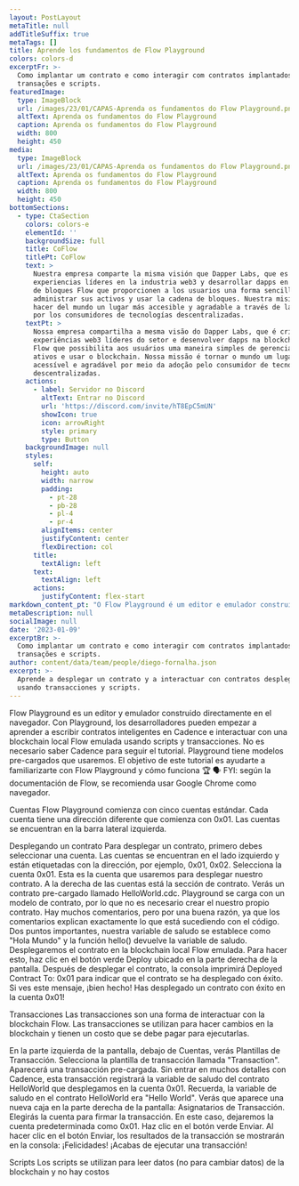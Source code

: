```yaml
---
layout: PostLayout
metaTitle: null
addTitleSuffix: true
metaTags: []
title: Aprende los fundamentos de Flow Playground
colors: colors-d
excerptFr: >-
  Como implantar um contrato e como interagir com contratos implantados usando
  transações e scripts.
featuredImage:
  type: ImageBlock
  url: /images/23/01/CAPAS-Aprenda os fundamentos do Flow Playground.png
  altText: Aprenda os fundamentos do Flow Playground
  caption: Aprenda os fundamentos do Flow Playground
  width: 800
  height: 450
media:
  type: ImageBlock
  url: /images/23/01/CAPAS-Aprenda os fundamentos do Flow Playground.png
  altText: Aprenda os fundamentos do Flow Playground
  caption: Aprenda os fundamentos do Flow Playground
  width: 800
  height: 450
bottomSections:
  - type: CtaSection
    colors: colors-e
    elementId: ''
    backgroundSize: full
    title: CoFlow
    titlePt: CoFlow
    text: >
      Nuestra empresa comparte la misma visión que Dapper Labs, que es crear
      experiencias líderes en la industria web3 y desarrollar dapps en la cadena
      de bloques Flow que proporcionen a los usuarios una forma sencilla de
      administrar sus activos y usar la cadena de bloques. Nuestra misión es
      hacer del mundo un lugar más accesible y agradable a través de la adopción
      por los consumidores de tecnologías descentralizadas.
    textPt: >
      Nossa empresa compartilha a mesma visão do Dapper Labs, que é criar
      experiências web3 líderes do setor e desenvolver dapps na blockchain da
      Flow que possibilita aos usuários uma maneira simples de gerenciar seus
      ativos e usar o blockchain. Nossa missão é tornar o mundo um lugar mais
      acessível e agradável por meio da adoção pelo consumidor de tecnologias
      descentralizadas.
    actions:
      - label: Servidor no Discord
        altText: Entrar no Discord
        url: 'https://discord.com/invite/hT8EpC5mUN'
        showIcon: true
        icon: arrowRight
        style: primary
        type: Button
    backgroundImage: null
    styles:
      self:
        height: auto
        width: narrow
        padding:
          - pt-28
          - pb-28
          - pl-4
          - pr-4
        alignItems: center
        justifyContent: center
        flexDirection: col
      title:
        textAlign: left
      text:
        textAlign: left
      actions:
        justifyContent: flex-start
markdown_content_pt: "O Flow Playground é um editor e emulador construído diretamente no navegador. Com o playground, os desenvolvedores podem começar a aprender a escrever contratos inteligentes Cadence e interagir com uma blockchain local Flow emulada usando scripts e transações.\n\nNão é preciso saber Cadence para seguir o tutorial. O playground tem modelos pré-carregados que usaremos.\n\nO objetivo desse tutorial é ajudá-lo a se familiarizar com o Flow Playground e como ele funciona \U0001F3C6\n\n\U0001F5E3️ FYI: o Google Chrome é o navegador recomendado de acordo com a documentação do Flow.\n\nContas\nO Flow Playground começa com cinco contas padrão. Cada conta tem um endereço diferente começando com 0x01. As contas estão localizadas na barra lateral esquerda.\n\nImplantando um contrato\nPara implantar um contrato, você precisa primeiro selecionar uma conta. As contas estão localizadas na esquerda e são rotuladas pelo endereço, por exemplo, 0x01, 0x02.\n\nSelecione a conta 0x01. Esta é a conta que usaremos para implantar nosso contrato.\n\nÀ direita das contas, está a seção de contrato. Você verá um contrato pré-carregado chamado HelloWorld.cdc. O playground é pré-carregado com um modelo de contrato, então não é necessário criar o nosso próprio contrato.\n\nHá muitos comentários, mas por uma boa razão, pois os comentários explicam exatamente o que está acontecendo com o código. Dois pontos importantes, a nossa variável de saudação está definida como \"Hello World\" e a função hello() retorna a variável de saudação.\n\nVamos implantar o contrato na blockchain local Flow emulada. Para fazer isso, clique no botão verde Deploy localizado na direita da tela.\n\nDepois de implantar o contrato, o console imprimirá Deployed Contract To: 0x01 para indicar que o contrato foi implantado com sucesso.\n\nSe você vir esta mensagem, bem feito! Você implantou com sucesso um contrato na conta 0x01!\n\nTransações\nAs transações são uma maneira de interagir com a blockchain Flow. As transações são usadas para fazer mudanças na blockchain e custam dinheiro para serem executadas.\n\nNa parte esquerda da tela, abaixo de Contas, você verá Templates de Transação. Selecione o template de transação chamado \"Transaction\". Uma transação pré-carregada aparecerá.\n\nSem entrar muito em detalhes com o Cadence, essa transação irá registrar a variável de saudação do contrato HelloWorld que nós implantamos na conta 0x01. Lembre-se, a variável de saudação no contrato HelloWorld era \"Hello World\".\n\nVocê verá uma nova caixa aparecer na parte direita da tela: Assinantes de Transação. Você escolherá a conta para assinar a transação. Neste caso, deixaremos como a conta padrão 0x01.\n\nClique no botão verde Enviar.\n\nAo clicar no botão Enviar, os resultados da transação serão exibidos no console:\n\nParabéns! Você acabou de executar uma transação!\n\nScripts\nOs scripts são usados para ler dados (não mudar dados) da blockchain e não há taxas para usar scripts no Flow.\n\nAbaixo de Transações, você verá a seção de Templates de Script.\n\nSelecione o template de script chamado \"Script\" e em seguida exclua todo o código dentro do template.\n\nCopie e cole o seguinte código no \"Script\":\n\nimport HelloWorld from 0x01\n\npub fun main(): String {\nreturn HelloWorld.greeting\n}\nEste script retornará o valor da variável de saudação do contrato HelloWorld, que é \"Hello World\".\n\nNa parte direita da tela, há um botão verde Executar. Clique Executar.\n\nDentro do console, os resultados do script serão exibidos. Este é como o seu console deve ficar:\n\nUau! Nosso script leu do contrato HelloWorld que nós implantamos na conta 0x01 e retornou o \"valor\" da variável de saudação. Bravo!\n\nParabéns\nVocê conseguiu! Você é oficialmente um Pro do Playground \U0001F4AA Você implantou um contrato e interagiu com seu contrato usando um script e uma transação. Agora é hora de você mergulhar mais fundo.\n\nTutoriais do Playground\nO playground também inclui os seguintes tutoriais que você pode completar:\n\n[Hello World](https://developers.flow.com/cadence/tutorial/02-hello-world)\n\n[Mint Fungible Tokens](https://developers.flow.com/cadence/tutorial/06-fungible-tokens)\n\n[Create Non-Fungible Tokens](https://developers.flow.com/cadence/tutorial/05-non-fungible-tokens-1)\n\n[Build a Marketplace](https://developers.flow.com/cadence/tutorial/08-marketplace-compose)\n\n[Expand Non-Fungible Tokens](https://developers.flow.com/cadence/tutorial/10-resources-compose)\n\n[Voting Contract](https://developers.flow.com/cadence/tutorial/09-voting)\n\n\nCada tutorial contém todo o código de exemplo necessário para seguir junto, bem como explicações detalhadas sobre como o código funciona e como ele se relaciona com a blockchain Flow. Ao seguir esses tutoriais, você poderá aprender como criar sua própria aplicação blockchain usando a plataforma Flow.\n"
metaDescription: null
socialImage: null
date: '2023-01-09'
excerptBr: >-
  Como implantar um contrato e como interagir com contratos implantados usando
  transações e scripts.
author: content/data/team/people/diego-fornalha.json
excerpt: >-
  Aprende a desplegar un contrato y a interactuar con contratos desplegados
  usando transacciones y scripts.
---
```




Flow Playground es un editor y emulador construido directamente en el navegador. Con Playground, los desarrolladores pueden empezar a aprender a escribir contratos inteligentes en Cadence e interactuar con una blockchain local Flow emulada usando scripts y transacciones.
No es necesario saber Cadence para seguir el tutorial. Playground tiene modelos pre-cargados que usaremos.
El objetivo de este tutorial es ayudarte a familiarizarte con Flow Playground y cómo funciona 🏆
🗣️ FYI: según la documentación de Flow, se recomienda usar Google Chrome como navegador.

Cuentas
Flow Playground comienza con cinco cuentas estándar. Cada cuenta tiene una dirección diferente que comienza con 0x01. Las cuentas se encuentran en la barra lateral izquierda.

Desplegando un contrato
Para desplegar un contrato, primero debes seleccionar una cuenta. Las cuentas se encuentran en el lado izquierdo y están etiquetadas con la dirección, por ejemplo, 0x01, 0x02.
Selecciona la cuenta 0x01. Esta es la cuenta que usaremos para desplegar nuestro contrato.
A la derecha de las cuentas está la sección de contrato. Verás un contrato pre-cargado llamado HelloWorld.cdc. Playground se carga con un modelo de contrato, por lo que no es necesario crear el nuestro propio contrato.
Hay muchos comentarios, pero por una buena razón, ya que los comentarios explican exactamente lo que está sucediendo con el código. Dos puntos importantes, nuestra variable de saludo se establece como "Hola Mundo" y la función hello() devuelve la variable de saludo.
Desplegaremos el contrato en la blockchain local Flow emulada. Para hacer esto, haz clic en el botón verde Deploy ubicado en la parte derecha de la pantalla.
Después de desplegar el contrato, la consola imprimirá Deployed Contract To: 0x01 para indicar que el contrato se ha desplegado con éxito.
Si ves este mensaje, ¡bien hecho! Has desplegado un contrato con éxito en la cuenta 0x01!

Transacciones
Las transacciones son una forma de interactuar con la blockchain Flow. Las transacciones se utilizan para hacer cambios en la blockchain y tienen un costo que se debe pagar para ejecutarlas.

En la parte izquierda de la pantalla, debajo de Cuentas, verás Plantillas de Transacción. Selecciona la plantilla de transacción llamada "Transaction". Aparecerá una transacción pre-cargada.
Sin entrar en muchos detalles con Cadence, esta transacción registrará la variable de saludo del contrato HelloWorld que desplegamos en la cuenta 0x01. Recuerda, la variable de saludo en el contrato HelloWorld era "Hello World".
Verás que aparece una nueva caja en la parte derecha de la pantalla: Asignatarios de Transacción. Elegirás la cuenta para firmar la transacción. En este caso, dejaremos la cuenta predeterminada como 0x01.
Haz clic en el botón verde Enviar.
Al hacer clic en el botón Enviar, los resultados de la transacción se mostrarán en la consola:
¡Felicidades! ¡Acabas de ejecutar una transacción!

Scripts
Los scripts se utilizan para leer datos (no para cambiar datos) de la blockchain y no hay costos

